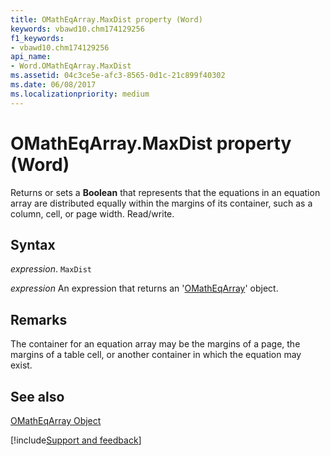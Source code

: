 ```yaml
---
title: OMathEqArray.MaxDist property (Word)
keywords: vbawd10.chm174129256
f1_keywords:
- vbawd10.chm174129256
api_name:
- Word.OMathEqArray.MaxDist
ms.assetid: 04c3ce5e-afc3-8565-0d1c-21c899f40302
ms.date: 06/08/2017
ms.localizationpriority: medium
---
```



# OMathEqArray.MaxDist property (Word)

Returns or sets a **Boolean** that represents that the equations in an equation array are distributed equally within the margins of its container, such as a column, cell, or page width. Read/write.


## Syntax

_expression_. `MaxDist`

 _expression_ An expression that returns an '[OMathEqArray](Word.OMathEqArray.md)' object.


## Remarks

The container for an equation array may be the margins of a page, the margins of a table cell, or another container in which the equation may exist.


## See also


[OMathEqArray Object](Word.OMathEqArray.md)

[!include[Support and feedback](~/includes/feedback-boilerplate.md)]